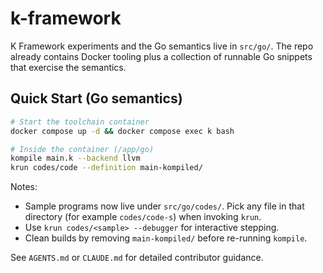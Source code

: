 # k-framework

K Framework experiments and the Go semantics live in `src/go/`. The repo already contains Docker tooling plus a collection of runnable Go snippets that exercise the semantics.

## Quick Start (Go semantics)

```bash
# Start the toolchain container
docker compose up -d && docker compose exec k bash

# Inside the container (/app/go)
kompile main.k --backend llvm
krun codes/code --definition main-kompiled/
```

Notes:
- Sample programs now live under `src/go/codes/`. Pick any file in that directory (for example `codes/code-s`) when invoking `krun`.
- Use `krun codes/<sample> --debugger` for interactive stepping.
- Clean builds by removing `main-kompiled/` before re-running `kompile`.

See `AGENTS.md` or `CLAUDE.md` for detailed contributor guidance.
